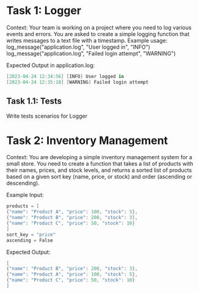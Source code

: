 # Task 1: Logger
Context: Your team is working on a project where you need to log various events and errors.
You are asked to create a simple logging function that writes messages to a text file with a timestamp.
Example usage:
log_message("application.log", "User logged in", "INFO")
log_message("application.log", "Failed login attempt", "WARNING")

Expected Output in application.log:

````C#
[2023-04-24 12:34:56] [INFO] User logged in
[2023-04-24 12:35:10] [WARNING] Failed login attempt
````

## Task 1.1: Tests
Write tests scenarios for Logger

# Task 2: Inventory Management
Context: You are developing a simple inventory management system for a small store.
You need to create a function that takes a list of products with their names, prices, and stock levels, and returns a sorted list of products based on a given sort key (name, price, or stock) and order (ascending or descending).

Example Input:

````C#
products = [
{"name": "Product A", "price": 100, "stock": 5},
{"name": "Product B", "price": 200, "stock": 3},
{"name": "Product C", "price": 50, "stock": 10}
]
sort_key = "price"
ascending = False
````

Expected Output:

````C#
[
{"name": "Product B", "price": 200, "stock": 3},
{"name": "Product A", "price": 100, "stock": 5},
{"name": "Product C", "price": 50, "stock": 10}
]
````
